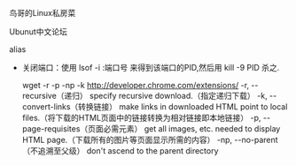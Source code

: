 鸟哥的Linux私房菜

Ubunut中文论坛





alias
- 关闭端口：使用 lsof -i :端口号 来得到该端口的PID,然后用 kill -9 PID 杀之.



	wget -r -p -np -k http://developer.chrome.com/extensions/
	-r, --recursive（递归） specify recursive download.（指定递归下载）
	-k, --convert-links（转换链接） make links in downloaded HTML point to local files.（将下载的HTML页面中的链接转换为相对链接即本地链接）
	-p, --page-requisites（页面必需元素） get all images, etc. needed to display HTML page.（下载所有的图片等页面显示所需的内容）
	-np, --no-parent（不追溯至父级） don't ascend to the parent directory